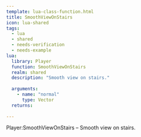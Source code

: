 ```yaml
---
template: lua-class-function.html
title: SmoothViewOnStairs
icon: lua-shared
tags:
  - lua
  - shared
  - needs-verification
  - needs-example
lua:
  library: Player
  function: SmoothViewOnStairs
  realm: shared
  description: "Smooth view on stairs."
  
  arguments:
    - name: "normal"
      type: Vector
  returns:
    
---
```


<div class="lua__search__keywords">
Player:SmoothViewOnStairs &#x2013; Smooth view on stairs.
</div>
